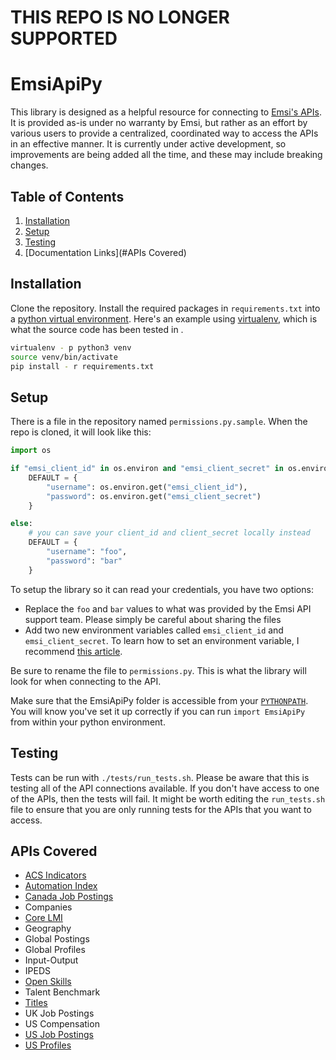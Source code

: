 # THIS REPO IS NO LONGER SUPPORTED

# EmsiApiPy
This library is designed as a helpful resource for connecting to [Emsi's APIs](https://api.emsidata.com/). It is provided as-is under no warranty by Emsi, but rather as an effort by various users to provide a centralized, coordinated way to access the APIs in an effective manner. It is currently under active development, so improvements are being added all the time, and these may include breaking changes.

## Table of Contents
1. [Installation](#installation)
2. [Setup](#Setup)
3. [Testing](#Testing)
4. [Documentation Links](#APIs Covered)

## Installation
Clone the repository. Install the required packages in `requirements.txt` into a [python virtual environment](https://www.geeksforgeeks.org/python-virtual-environment/). Here's an example using [virtualenv](https://virtualenv.pypa.io/en/latest/), which is what the source code has been tested in .

```bash
virtualenv - p python3 venv
source venv/bin/activate
pip install - r requirements.txt
```

## Setup
There is a file in the repository named `permissions.py.sample`. When the repo is cloned, it will look like this:

```python
import os

if "emsi_client_id" in os.environ and "emsi_client_secret" in os.environ:
    DEFAULT = {
        "username": os.environ.get("emsi_client_id"),
        "password": os.environ.get("emsi_client_secret")
    }

else:
    # you can save your client_id and client_secret locally instead
    DEFAULT = {
        "username": "foo",
        "password": "bar"
    }

```

To setup the library so it can read your credentials, you have two options:
- Replace the `foo` and `bar` values to what was provided by the Emsi API support team. Please simply be careful about sharing the files
- Add two new environment variables called `emsi_client_id` and `emsi_client_secret`. To learn how to set an environment variable, I recommend [this article](https://www.schrodinger.com/kb/1842).

Be sure to rename the file to `permissions.py`. This is what the library will look for when connecting to the API.

Make sure that the EmsiApiPy folder is accessible from your [`PYTHONPATH`](https://bic-berkeley.github.io/psych-214-fall-2016/using_pythonpath.html). You will know you've set it up correctly if you can run `import EmsiApiPy` from within your python environment.

## Testing
Tests can be run with `./tests/run_tests.sh`. Please be aware that this is testing all of the API connections available. If you don't have access to one of the APIs, then the tests will fail. It might be worth editing the `run_tests.sh` file to ensure that you are only running tests for the APIs that you want to access.


## APIs Covered
- [ACS Indicators](docs/acs_indicators.md)
- [Automation Index](docs/automation_index.md)
- [Canada Job Postings](docs/ca_postings.md)
- Companies
- [Core LMI](docs/core_lmi.md)
- Geography
- Global Postings
- Global Profiles
- Input-Output
- IPEDS
- [Open Skills](docs/open_skills.md)
- Talent Benchmark
- [Titles](docs/emsi_titles.md)
- UK Job Postings
- US Compensation
- [US Job Postings](docs/us_postings.md)
- [US Profiles](docs/us_profiles.md)
